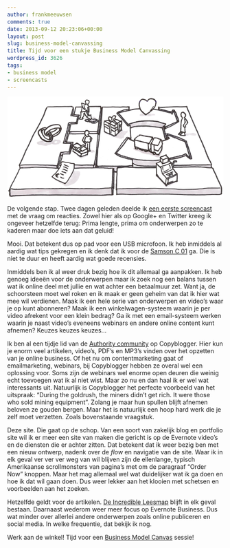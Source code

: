 ```yaml
---
author: frankmeeuwsen
comments: true
date: 2013-09-12 20:23:06+00:00
layout: post
slug: business-model-canvassing
title: Tijd voor een stukje Business Model Canvassing
wordpress_id: 3626
tags:
- business model
- screencasts
---
```


![scaled.Business-Model-Canvas](../images/uploadimages/scaled.Business-Model-Canvas.png)


De volgende stap. Twee dagen geleden deelde ik [een eerste screencast](http://incredibleadventure.nl/2013/09/screencast-hoe-maak-je-stapels-in-evernote/) met de vraag om reacties. Zowel hier als op Google+ en Twitter kreeg ik ongeveer hetzelfde terug: Prima lengte, prima om onderwerpen zo te kaderen maar doe iets aan dat geluid!

Mooi. Dat betekent dus op pad voor een USB microfoon. Ik heb inmiddels al aardig wat tips gekregen en ik denk dat ik voor de [Samson C 01](http://www.bax-shop.nl/usb-microfoon/samson-c-01-usb-studio-microfoon/product-details.html) ga. Die is niet te duur en heeft aardig wat goede recensies.

Inmiddels ben ik al weer druk bezig hoe ik dit allemaal ga aanpakken. Ik heb genoeg ideeën voor de onderwerpen maar ik zoek nog een balans tussen wat ik online deel met jullie en wat achter een betaalmuur zet. Want ja, de schoorsteen moet wel roken en ik maak er geen geheim van dat ik hier wat mee wil verdienen. Maak ik een hele serie van onderwerpen en video’s waar je op kunt abonneren? Maak ik een winkelwagen-systeem waarin je per video afrekent voor een klein bedrag? Ga ik met een email-systeem werken waarin je naast video’s eveneens webinars en andere online content kunt afnemen? Keuzes keuzes keuzes…

Ik ben al een tijdje lid van de [Authority community](https://my.copyblogger.com/join-authority/) op Copyblogger. Hier kun je enorm veel artikelen, video’s, PDF’s en MP3’s vinden over het opzetten van je online business. Of het nu om contentmarketing gaat of emailmarketing, webinars, bij Copyblogger hebben ze overal wel een oplossing voor. Soms zijn de webinars wel enorme open deuren die weinig echt toevoegen wat ik al niet wist. Maar zo nu en dan haal ik er wel wat interessants uit. Natuurlijk is Copyblogger het perfecte voorbeeld van het uitspraak: “During the goldrush, the miners didn’t get rich. It were those who sold mining equipment”. Zolang je maar hun spullen blijft afnemen beloven ze gouden bergen. Maar het is natuurlijk een hoop hard werk die je zelf moet verzetten. Zoals bovenstaande vraagstuk.

Deze site. Die gaat op de schop. Van een soort van zakelijk blog en portfolio site wil ik er meer een site van maken die gericht is op de Evernote video’s en de diensten die er achter zitten. Dat betekent dat ik weer bezig ben met een nieuw ontwerp, nadenk over de _flow_ en navigatie van de site. Waar ik in elk geval ver ver ver weg van wil blijven zijn de ellenlange, typisch Amerikaanse scrollmonsters van pagina’s met om de paragraaf “Order Now” knoppen. Maar het mag allemaal wel wat duidelijker wat ik ga doen en hoe ik dat wil gaan doen. Dus weer lekker aan het klooien met schetsen en voorbeelden aan het zoeken.

Hetzelfde geldt voor de artikelen. [De Incredible Leesmap](http://incredibleadventure.nl/series/weekendleesvoer/) blijft in elk geval bestaan. Daarnaast wederom weer meer focus op Evernote Business. Dus wat minder over allerlei andere onderwerpen zoals online publiceren en social media. In welke frequentie, dat bekijk ik nog.

Werk aan de winkel! Tijd voor een [Business Model Canvas](http://www.businessmodelgeneration.com/canvas) sessie!
